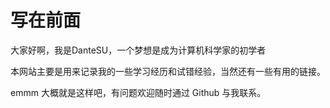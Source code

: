 # 写在前面

大家好啊，我是DanteSU，一个梦想是成为计算机科学家的初学者

本网站主要是用来记录我的一些学习经历和试错经验，当然还有一些有用的链接。

emmm 大概就是这样吧，有问题欢迎随时通过 Github 与我联系。